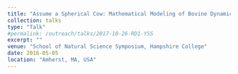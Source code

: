 ```yaml
---
title: "Assume a Spherical Cow: Mathematical Modeling of Bovine Dynamical Systems"
collection: talks
type: "Talk"
#permalink: /outreach/talks/2017-10-26-RD1-YSS
excerpt: ""
venue: "School of Natural Science Symposium, Hampshire College"
date: 2016-05-05
location: "Amherst, MA, USA"
---
```

